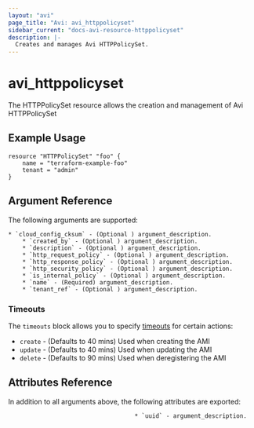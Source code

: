```yaml
---
layout: "avi"
page_title: "Avi: avi_httppolicyset"
sidebar_current: "docs-avi-resource-httppolicyset"
description: |-
  Creates and manages Avi HTTPPolicySet.
---
```


# avi_httppolicyset

The HTTPPolicySet resource allows the creation and management of Avi HTTPPolicySet

## Example Usage

```hcl
resource "HTTPPolicySet" "foo" {
    name = "terraform-example-foo"
    tenant = "admin"
}
```

## Argument Reference

The following arguments are supported:

    * `cloud_config_cksum` - (Optional ) argument_description.
        * `created_by` - (Optional ) argument_description.
        * `description` - (Optional ) argument_description.
        * `http_request_policy` - (Optional ) argument_description.
        * `http_response_policy` - (Optional ) argument_description.
        * `http_security_policy` - (Optional ) argument_description.
        * `is_internal_policy` - (Optional ) argument_description.
        * `name` - (Required) argument_description.
        * `tenant_ref` - (Optional ) argument_description.

### Timeouts

The `timeouts` block allows you to specify [timeouts](https://www.terraform.io/docs/configuration/resources.html#timeouts) for certain actions:

* `create` - (Defaults to 40 mins) Used when creating the AMI
* `update` - (Defaults to 40 mins) Used when updating the AMI
* `delete` - (Defaults to 90 mins) Used when deregistering the AMI

## Attributes Reference

In addition to all arguments above, the following attributes are exported:

                                        * `uuid` - argument_description.
